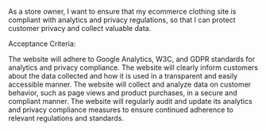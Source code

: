 As a store owner, I want to ensure that my ecommerce clothing site is compliant with analytics and privacy regulations, so that I can protect customer privacy and collect valuable data.

Acceptance Criteria:

The website will adhere to Google Analytics, W3C, and GDPR standards for analytics and privacy compliance.
The website will clearly inform customers about the data collected and how it is used in a transparent and easily accessible manner.
The website will collect and analyze data on customer behavior, such as page views and product purchases, in a secure and compliant manner.
The website will regularly audit and update its analytics and privacy compliance measures to ensure continued adherence to relevant regulations and standards.